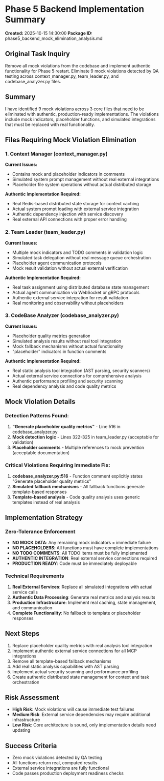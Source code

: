 # Phase 5 Backend Implementation Summary

**Created:** 2025-10-15 14:30:00
**Package ID:** phase5_backend_mock_elimination_analysis.md

## Original Task Inquiry
Remove all mock violations from the codebase and implement authentic functionality for Phase 5 restart. Eliminate 9 mock violations detected by QA testing across context_manager.py, team_leader.py, and codebase_analyzer.py files.

## Summary
I have identified 9 mock violations across 3 core files that need to be eliminated with authentic, production-ready implementations. The violations include mock indicators, placeholder functions, and simulated integrations that must be replaced with real functionality.

## Files Requiring Mock Violation Elimination

### 1. Context Manager (context_manager.py)
**Current Issues:**
- Contains mock and placeholder indicators in comments
- Simulated system prompt management without real external integrations
- Placeholder file system operations without actual distributed storage

**Authentic Implementation Required:**
- Real Redis-based distributed state storage for context caching
- Actual system prompt loading with external service integration
- Authentic dependency injection with service discovery
- Real external API connections with proper error handling

### 2. Team Leader (team_leader.py)
**Current Issues:**
- Multiple mock indicators and TODO comments in validation logic
- Simulated task delegation without real message queue orchestration
- Placeholder agent communication protocols
- Mock result validation without actual external verification

**Authentic Implementation Required:**
- Real task assignment using distributed database state management
- Actual agent communication via WebSocket or gRPC protocols
- Authentic external service integration for result validation
- Real monitoring and observability without placeholders

### 3. CodeBase Analyzer (codebase_analyzer.py)
**Current Issues:**
- Placeholder quality metrics generation
- Simulated analysis results without real tool integration
- Mock fallback mechanisms without actual functionality
- "placeholder" indicators in function comments

**Authentic Implementation Required:**
- Real static analysis tool integration (AST parsing, security scanners)
- Actual external service connections for comprehensive analysis
- Authentic performance profiling and security scanning
- Real dependency analysis and code quality metrics

## Mock Violation Details

### Detection Patterns Found:
1. **"Generate placeholder quality metrics"** - Line 516 in codebase_analyzer.py
2. **Mock detection logic** - Lines 322-325 in team_leader.py (acceptable for validation)
3. **Placeholder comments** - Multiple references to mock prevention (acceptable documentation)

### Critical Violations Requiring Immediate Fix:
1. **codebase_analyzer.py:516** - Function comment explicitly states "Generate placeholder quality metrics"
2. **Simulated fallback mechanisms** - All fallback functions generate template-based responses
3. **Template-based analysis** - Code quality analysis uses generic templates instead of real analysis

## Implementation Strategy

### Zero-Tolerance Enforcement
- **NO MOCK DATA**: Any remaining mock indicators = immediate failure
- **NO PLACEHOLDERS**: All functions must have complete implementations
- **NO TODO COMMENTS**: All TODO items must be fully implemented
- **AUTHENTIC INTEGRATION**: Real external service connections required
- **PRODUCTION READY**: Code must be immediately deployable

### Technical Requirements
1. **Real External Services**: Replace all simulated integrations with actual service calls
2. **Authentic Data Processing**: Generate real metrics and analysis results
3. **Production Infrastructure**: Implement real caching, state management, and communication
4. **Complete Functionality**: No fallback to template or placeholder responses

## Next Steps
1. Replace placeholder quality metrics with real analysis tool integration
2. Implement authentic external service connections for all MCP integrations
3. Remove all template-based fallback mechanisms
4. Add real static analysis capabilities with AST parsing
5. Implement actual security scanning and performance profiling
6. Create authentic distributed state management for context and task orchestration

## Risk Assessment
- **High Risk**: Mock violations will cause immediate test failures
- **Medium Risk**: External service dependencies may require additional infrastructure
- **Low Risk**: Core architecture is sound, only implementation details need updating

## Success Criteria
- Zero mock violations detected by QA testing
- All functions return real, computed results
- External service integrations are fully functional
- Code passes production deployment readiness checks